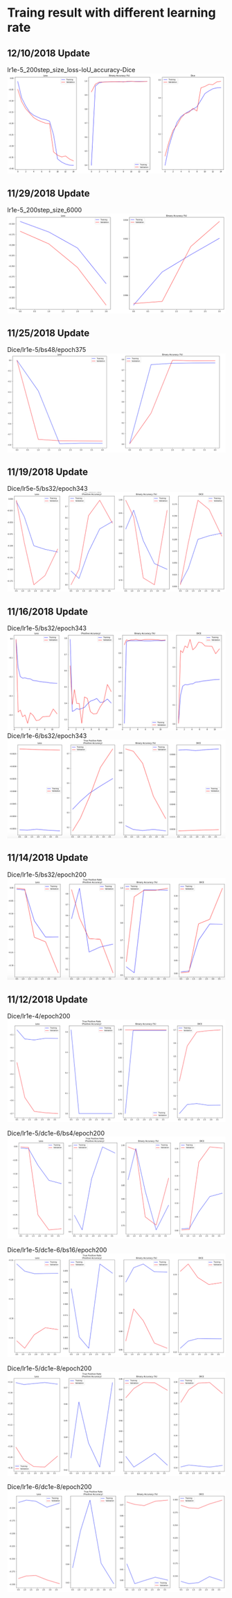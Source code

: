 # Traing result with different learning rate

## 12/10/2018 Update
lr1e-5_200step_size_loss-IoU_accuracy-Dice
<img src="https://github.com/Wwwzff/Ship-Detection/blob/master/images/lr-1e-5_loss-IoU_step-861_epoch-15.png" />

## 11/29/2018 Update
lr1e-5_200step_size_6000
<img src="https://github.com/Wwwzff/Ship-Detection/blob/master/images/lr1e-5_200step_size_6000img.png" />

## 11/25/2018 Update
Dice/lr1e-5/bs48/epoch375
<img src="https://github.com/Wwwzff/Ship-Detection/blob/master/images/Dice%20lr%201e-5%2C%20epoch%20375.png" />

## 11/19/2018 Update
Dice/lr5e-5/bs32/epoch343
<img src="https://github.com/Wwwzff/Ship-Detection/blob/master/images/Dice_lr5e-6.png" />

## 11/16/2018 Update
Dice/lr1e-5/bs32/epoch343
<img src="https://github.com/Wwwzff/Ship-Detection/blob/master/images/Dice_lr5e-5_bs32_ep32.png" />
Dice/lr1e-6/bs32/epoch343
<img src="https://github.com/Wwwzff/Ship-Detection/blob/master/images/Dice_lr1e-6_bs32.png" />

## 11/14/2018 Update
Dice/lr1e-5/bs32/epoch200
<img src="https://github.com/Wwwzff/Ship-Detection/blob/master/images/Dice:lr1e-5:bs32.png" />

## 11/12/2018 Update
Dice/lr1e-4/epoch200
<img src="https://github.com/Wwwzff/Ship-Detection/blob/master/images/Dice_lr1e-4.png" />

Dice/lr1e-5/dc1e-6/bs4/epoch200
<img src="https://github.com/Wwwzff/Ship-Detection/blob/master/images/Dice_Ir1e-5.png" />

Dice/lr1e-5/dc1e-6/bs16/epoch200
<img src="https://github.com/Wwwzff/Ship-Detection/blob/master/images/Dice_lr1e-5_dc1e-6.png" />

Dice/lr1e-5/dc1e-8/epoch200
<img src="https://github.com/Wwwzff/Ship-Detection/blob/master/images/Dice_lr1e-5_dc1e-8.png" />

Dice/lr1e-6/dc1e-8/epoch200
<img src="https://github.com/Wwwzff/Ship-Detection/blob/master/images/Dice_lr1e-6_dc1e-6.png" />
